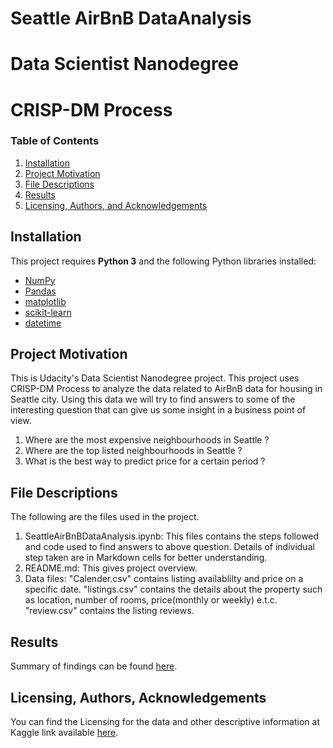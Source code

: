 # Seattle AirBnB DataAnalysis
# Data Scientist Nanodegree
# CRISP-DM Process


### Table of Contents

1. [Installation](#installation)
2. [Project Motivation](#motivation)
3. [File Descriptions](#files)
4. [Results](#results)
5. [Licensing, Authors, and Acknowledgements](#licensing)

## Installation <a name="installation"></a>

This project requires **Python 3** and the following Python libraries installed:

- [NumPy](http://www.numpy.org/)
- [Pandas](http://pandas.pydata.org/)
- [matplotlib](http://matplotlib.org/)
- [scikit-learn](http://scikit-learn.org/stable/)
- [datetime](https://pypi.org/project/DateTime/)

## Project Motivation<a name="motivation"></a>

This is Udacity's Data Scientist Nanodegree project. This project uses CRISP-DM Process to analyze the data related to AirBnB data for housing in Seattle city. Using this data we will try to find answers to some of the interesting question that can give us some insight in a business point of view.

1. Where are the most expensive neighbourhoods in Seattle ?
2. Where are the top listed neighbourhoods in Seattle ?
3. What is the best way to predict price for a certain period ?


## File Descriptions <a name="files"></a>

The following are the files used in the project. 
1. SeattleAirBnBDataAnalysis.ipynb: This files contains the steps followed and code used to find answers to above question. Details of individual step taken are in Markdown cells for better understanding.
2. README.md: This gives project overview. 
3. Data files: 
	"Calender.csv" contains listing  availablilty and price on a specific date.
	"listings.csv" contains the details about the property such as location, number of rooms, price(monthly or weekly) e.t.c.
	"review.csv" contains the listing reviews.


## Results<a name="results"></a>


Summary of findings can be found [here](https://medium.com/@gauravbhardwaj2020/rethink-before-placing-a-listing-for-housing-rental-service-aa011ea21c7a).

## Licensing, Authors, Acknowledgements<a name="licensing"></a>

You can find the Licensing for the data and other descriptive information at Kaggle link available [here](https://www.kaggle.com/airbnb/seattle/data). 